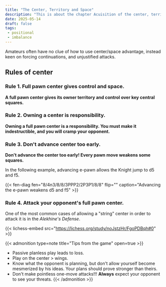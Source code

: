```yaml
---
title: "The Center, Territory and Space"
description: "This is about the chapter Acuisition of the center, territory and space."
date: 2025-05-14
draft: false
tags: 
 - positional
 - imbalance
---
```


Amateurs often have no clue of how to use center/space advantage, instead keen on forcing continuations, and 
unjustified attacks.

## Rules of center

### Rule 1. Full pawn center gives control and space.

**A full pawn center gives its owner territory and control over key central squares.**

### Rule 2. Owning a center is responsibility.

**Owning a full pawn center is a responsibility. You must make it indestructible, and you will cramp your opponent.**

### Rule 3. Don't advance center too early.

**Don't advance the center too early! Every pawn move weakens some squares.**

In the following example, advancing e-pawn allows the Knight jump to d5 and f5.

{{< fen-diag fen="8/4n3/8/8/3PPP2/2P3P1/8/8" flip="" caption="Advancing the e-pawn weakens d5 and f5" >}}

### Rule 4. Attack your opponent's full pawn center.

One of the most common cases of allowing a "string" center in order to attack it is in the 
_Alekhine's Defense_.

{{< lichess-embed src="https://lichess.org/study/noJstzHr/FgoPDBqh#0" >}}

{{< admonition type=note title="Tips from the game" open=true >}}
* Passive planless play leads to loss.
* Play on the center > wings.
* Know what the opponent is planning, but don't allow yourself become mesmerized by his ideas. 
Your plans should prove stronger than theirs.
* Don't make pointless one-move attacks!!! **Always** expect your opponent to see your threats.
{{< /admonition >}}

